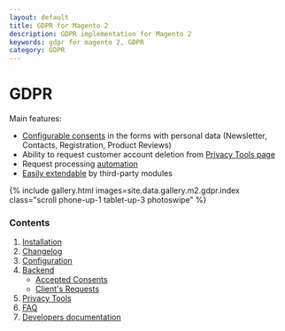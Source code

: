```yaml
---
layout: default
title: GDPR for Magento 2
description: GDPR implementation for Magento 2
keywords: gdpr for magento 2, GDPR
category: GDPR
---
```


# GDPR

Main features:

 -  [Configurable consents](/m2/extensions/gdpr/configuration/#consents-section)
    in the forms with personal data (Newsletter, Contacts, Registration,
    Product Reviews)
 -  Ability to request customer account deletion from [Privacy Tools page](/m2/extensions/gdpr/privacy-tools/)
 -  Request processing [automation](/m2/extensions/gdpr/configuration/#deletion-requests)
 -  [Easily extendable](/m2/extensions/gdpr/devdocs/) by third-party modules

{% include gallery.html images=site.data.gallery.m2.gdpr.index class="scroll phone-up-1 tablet-up-3 photoswipe" %}

### Contents

 1. [Installation](installation/)
 2. [Changelog](changelog/)
 3. [Configuration](configuration/)
 3. [Backend](backend/)
    - [Accepted Consents](backend/#accepted-consents)
    - [Client's Requests](backend/#clients-requests)
 4. [Privacy Tools](privacy-tools/)
 5. [FAQ](faq/)
 6. [Developers documentation](devdocs/)
